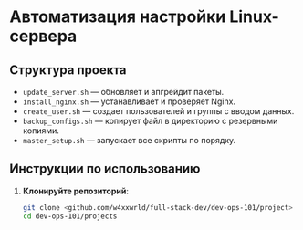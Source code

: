 # Автоматизация настройки Linux-сервера

## Структура проекта
- `update_server.sh` — обновляет и апгрейдит пакеты.
- `install_nginx.sh` — устанавливает и проверяет Nginx.
- `create_user.sh` — создает пользователей и группы с вводом данных.
- `backup_configs.sh` — копирует файл в директорию с резервными копиями.
- `master_setup.sh` — запускает все скрипты по порядку.

## Инструкции по использованию
1. **Клонируйте репозиторий**:
   ```bash
   git clone <github.com/w4xxwrld/full-stack-dev/dev-ops-101/project>
   cd dev-ops-101/projects
